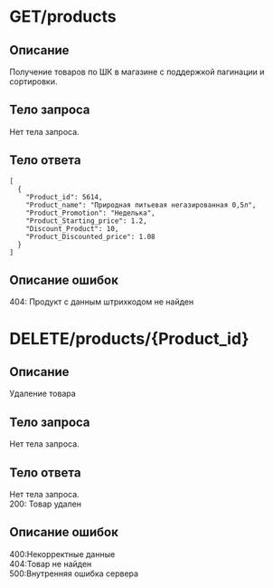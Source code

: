 # GET/products
## Описание
Получение товаров по ШК в магазине с поддержкой пагинации и сортировки.

## Тело запроса
Нет тела запроса.

## Тело ответа
```
[
  {
    "Product_id": 5614,
    "Product_name": "Природная питьевая негазированная 0,5л",
    "Product_Promotion": "Неделька",
    "Product_Starting_price": 1.2,
    "Discount_Product": 10,
    "Product_Discounted_price": 1.08
  }
]
```
## Описание ошибок
404: Продукт с данным штрихкодом не найден

# DELETE/products/{Product_id}
## Описание
Удаление товара

## Тело запроса
Нет тела запроса.

## Тело ответа
Нет тела запроса. <br>
200: Товар удален

## Описание ошибок
400:Некорректные данные<br>
404:Товар не найден<br>
500:Внутренняя ошибка сервера
